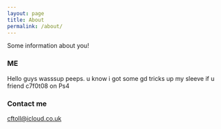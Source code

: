 ```yaml
---
layout: page
title: About
permalink: /about/
---
```


Some information about you!

### ME

Hello guys wasssup peeps. u know i got some gd tricks up my sleeve if u friend c7f0t08 on Ps4

### Contact me

[cftoll@icloud.co.uk](mailto:cftoll@icloud.co.uk)
